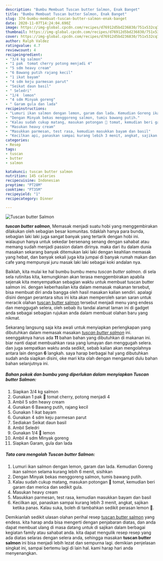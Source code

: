 ```yaml
---
description: "Bumbu Membuat Tuscan butter Salmon, Enak Banget"
title: "Bumbu Membuat Tuscan butter Salmon, Enak Banget"
slug: 374-bumbu-membuat-tuscan-butter-salmon-enak-banget
date: 2020-11-07T14:24:04.690Z
image: https://img-global.cpcdn.com/recipes/d76912d5bd236830/751x532cq70/tuscan-butter-salmon-foto-resep-utama.jpg
thumbnail: https://img-global.cpcdn.com/recipes/d76912d5bd236830/751x532cq70/tuscan-butter-salmon-foto-resep-utama.jpg
cover: https://img-global.cpcdn.com/recipes/d76912d5bd236830/751x532cq70/tuscan-butter-salmon-foto-resep-utama.jpg
author: Ralph Valdez
ratingvalue: 4.7
reviewcount: 4
recipeingredient:
- "3/4 kg salmon"
- "1 pak  tomat cherry potong menjadi 4"
- "5 sdm heavy cream"
- "6 Bawang putih rajang kecil"
- "1 ikat bayam"
- "4 sdm keju parmesan parut"
- "Seikat daun basil"
- " Seledri"
- "1/4  lemon"
- "4 sdm Minyak goreng"
- " Garam gula dan lada"
recipeinstructions:
- "Lumuri ikan salmon dengan lemon, garam dan lada. Kemudian Goreng ikan salmon selama kurang lebih 6 menit, sisihkan"
- "Dengan Minyak bekas menggoreng salmon, tumis bawang putih."
- "Kalau sudah cukup matang, masukan potongan 🍅 tomat, kemudian beri garam dan merica dan sedikit gula."
- "Masukan heavy cream"
- "Masukkan parmesan, test rasa, kemudian masukkan bayam dan basil"
- "Kecilkan api, panaskan sampai kurang lebih 3 menit, angkat, sajikan ketika panas. Kalau suka, boleh di tambahkan sedikit perasan lemon 🍋."
categories:
- Resep
tags:
- tuscan
- butter
- salmon

katakunci: tuscan butter salmon 
nutrition: 145 calories
recipecuisine: Indonesian
preptime: "PT28M"
cooktime: "PT35M"
recipeyield: "1"
recipecategory: Dinner

---
```



![Tuscan butter Salmon](https://img-global.cpcdn.com/recipes/d76912d5bd236830/751x532cq70/tuscan-butter-salmon-foto-resep-utama.jpg)

<b><i>tuscan butter salmon</i></b>, Memasak menjadi suatu hobi yang menggembirakan dilakukan oleh sebagian besar komunitas. tidaklah hanya para bunda, sebagian laki laki juga sangat banyak yang tertarik dengan hobi ini. walaupun hanya untuk sekedar bersenang senang dengan sahabat atau memang sudah menjadi passion dalam dirinya. maka dari itu dalam dunia masakan sekarang banyak ditemukan laki laki dengan keahlian memasak yang hebat, dan banyak sekali juga kita jumpai di banyak rumah makan dan cafe yang mempunyai juru masak laki laki sebagai koki andalan nya.



Baiklah, kita mulai ke hal bumbu bumbu menu <i>tuscan butter salmon</i>. di sela sela rutinitas kita, kemungkinan akan terasa menggembirakan apabila sejenak kita menyempatkan sebagian waktu untuk membuat tuscan butter salmon ini. dengan keberhasilan kita dalam memasak makanan tersebut, bisa membuat diri anda bangga oleh hasil masakan kalian sendiri. apalagi disini dengan perantara situs ini kita akan memperoleh saran saran untuk meracik olahan <u>tuscan butter salmon</u> tersebut menjadi menu yang endess dan menggugah selera, oleh sebab itu tandai alamat laman ini di gadget anda sebagai sebagian rujukan anda dalam membuat olahan baru yang nikmat.


Sekarang langsung saja kita awali untuk menyiapkan perlengkapan yang dibutuhkan dalam memasak masakan <u><i>tuscan butter salmon</i></u> ini. seenggaknya harus ada <b>11</b> bahan bahan yang dibutuhkan di makanan ini. biar nanti dapat membuahkan rasa yang lumayan dan menggugah selera. dan juga sempatkan waktu anda sedikit, sebab kalian akan mengolahnya antara lain dengan <b>6</b> langkah. saya harap berbagai hal yang dibutuhkan sudah anda siapkan disini, oke mari kita olah dengan mengamati dulu bahan bahan selanjutnya ini.

<!--inarticleads1-->

##### Bahan pokok dan bumbu yang diperlukan dalam menyiapkan Tuscan butter Salmon:

1. Siapkan 3/4 kg salmon
1. Gunakan 1 pak 🍅 tomat cherry, potong menjadi 4
1. Ambil 5 sdm heavy cream
1. Gunakan 6 Bawang putih, rajang kecil
1. Gunakan 1 ikat bayam
1. Gunakan 4 sdm keju parmesan parut
1. Sediakan Seikat daun basil
1. Ambil  Seledri
1. Gunakan 1/4 🍋 lemon
1. Ambil 4 sdm Minyak goreng
1. Siapkan  Garam, gula dan lada




<!--inarticleads2-->

##### Tata cara mengolah Tuscan butter Salmon:

1. Lumuri ikan salmon dengan lemon, garam dan lada. Kemudian Goreng ikan salmon selama kurang lebih 6 menit, sisihkan
1. Dengan Minyak bekas menggoreng salmon, tumis bawang putih.
1. Kalau sudah cukup matang, masukan potongan 🍅 tomat, kemudian beri garam dan merica dan sedikit gula.
1. Masukan heavy cream
1. Masukkan parmesan, test rasa, kemudian masukkan bayam dan basil
1. Kecilkan api, panaskan sampai kurang lebih 3 menit, angkat, sajikan ketika panas. Kalau suka, boleh di tambahkan sedikit perasan lemon 🍋.




Demikianlah sedikit ulasan olahan perihal resep <u>tuscan butter salmon</u> yang endess. kita harap anda bisa mengerti dengan penjabaran diatas, dan anda dapat membuat ulang di masa datang untuk di sajikan dalam berbagai kegiatan family atau sahabat anda. kita dapat mengulik resep resep yang ada diatas selaras dengan selera anda, sehingga masakan <b>tuscan butter salmon</b> ini bisa menjadi lebih lezat dan sempurna lagi. demikian penjelasan singkat ini, sampai bertemu lagi di lain hal. kami harap hari anda menyenangkan.
